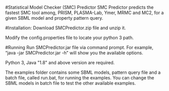 #Statistical Model Checker (SMC) Predictor SMC Predictor predicts the fastest SMC tool among, PRISM, PLASMA-Lab, Ymer, MRMC and MC2, for a given SBML model and property pattern query.

#Installation: Download SMCPredictor.zip file and unzip it.

Modify the config.properties file to locate your python 3 path.

#Running Run SMCPredictor.jar file via command prompt. For example, “java -jar SMCPredictor.jar -h” will show you the available options.

Python 3, Java "1.8" and above version are required.

The examples folder contains some SBML models, pattern query file and a batch file, called run.bat, for running the examples. You can change the SBML models in batch file to test the other available examples.
